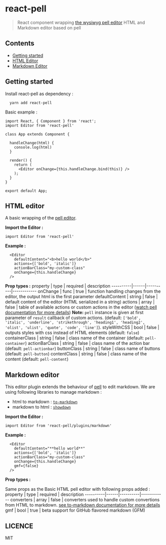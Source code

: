 # react-pell

> React component wrapping [the wysiwyg pell editor](https://github.com/jaredreich/pell)
> HTML and Markdown editor based on pell

## Contents
 - [Getting started](#getting-started)
 - [HTML Editor](#html-editor)
 - [Markdown Editor](#markdown-editor)

## Getting started

Install react-pell as dependency :
```
  yarn add react-pell
```

Basic example :
```es6
import React, { Component } from 'react';
import Editor from 'react-pell'

class App extends Component {

  handleChange(html) {
    console.log(html)
  }

  render() {
    return (
      <Editor onChange={this.handleChange.bind(this)} />
    );
  }
}

export default App;
```

## HTML editor

A basic wrapping of the [pell editor](https://github.com/jaredreich/pell).

**Import the Editor :**
```es6
import Editor from 'react-pell'
```

**Example :**
```es6
  <Editor
    defaultContent="<b>hello world</b>"
    actions={['bold', 'italic']}
    actionBarClass="my-custom-class"
    onChange={this.handleChange}
  />
```

**Prop types :**
property | type | required | description
----------|------|----------|------------
onChange | func | true | function handling changes from the editor, the output html is the first parameter
defaultContent | string | false | default content of the editor (HTML serialized in a string)
actions | array | false | table of available actions or custom actions in the editor ([watch pell documentation for more details](https://github.com/jaredreich/pell/blob/master/README.md)) **Note:** `pell` instance is given at first parameter of `result` callback of custom actions. (default: `['bold', 'italic', 'underline', 'strikethrough', 'heading1', 'heading2', 'olist', 'ulist', 'quote', 'code', 'line']`).
styleWithCSS | bool | false | outputs styles with css instead of HTML elements (default: `false`)
containerClass | string | false | class name of the container (default: `pell-container`)
actionBarClass | string | false | class name of the action bar (default: `pell-actionbar`)
buttonClass | string | false | class name of buttons (default: `pell-button`)
contentClass | string | false | class name of the content (default: `pell-content`)

## Markdown editor

This editor plugin extends the behaviour of [pell](https://github.com/jaredreich/pell) to edit markdown.
We are using following libraries to manage markdown :
- html to markdown : [`to-markdown`](https://github.com/domchristie/to-markdown)
- markdown to html : [`showdown`](https://github.com/showdownjs/showdown)

**Import the Editor :**
```es6
import Editor from 'react-pell/plugins/markdown'
```

**Example :**
```es6
  <Editor
    defaultContent="**hello world**"
    actions={['bold', 'italic']}
    actionBarClass="my-custom-class"
    onChange={this.handleChange}
    gmf={false}
  />
```

**Prop types :**

Same props as the Basic HTML pell editor with following props added :
property | type | required | description
----------|------|----------|------------
converters | array | false | converters used to handle custom convertions from HTML to markdown. [see to-markdown documentation for more details](https://github.com/domchristie/to-markdown/blob/master/README.md#converters-array)
gmf | bool | true | beta support for GitHub flavored markdown (GFM)

## LICENCE

MIT